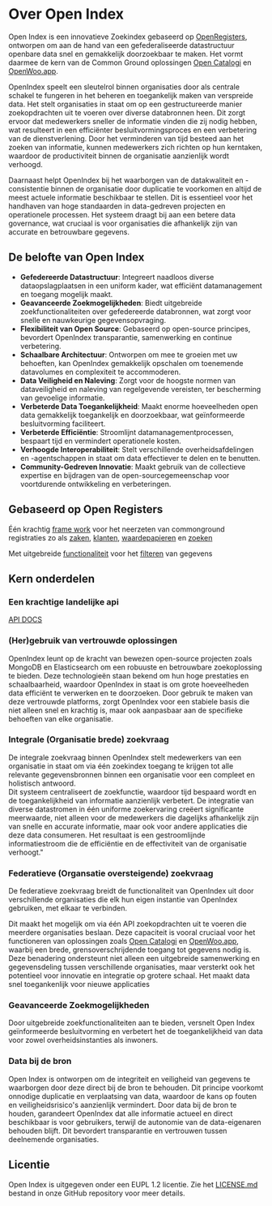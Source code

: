 # Over Open Index

Open Index is een innovatieve Zoekindex gebaseerd op [OpenRegisters](https://openregisters.app/), ontworpen om aan de hand van een gefederaliseerde datastructuur openbare data snel en gemakkelijk doorzoekbaar te maken. Het vormt daarmee de kern van de Common Ground oplossingen [Open Catalogi](https://opencatalogi.nl/) en [OpenWoo.app](https://openwoo.app/).

OpenIndex speelt een sleutelrol binnen organisaties door als centrale schakel te fungeren in het beheren en toegankelijk maken van verspreide data. Het stelt organisaties in staat om op een gestructureerde manier zoekopdrachten uit te voeren over diverse databronnen heen. Dit zorgt ervoor dat medewerkers sneller de informatie vinden die zij nodig hebben, wat resulteert in een efficiënter besluitvormingsproces en een verbetering van de dienstverlening. Door het verminderen van tijd besteed aan het zoeken van informatie, kunnen medewerkers zich richten op hun kerntaken, waardoor de productiviteit binnen de organisatie aanzienlijk wordt verhoogd.

Daarnaast helpt OpenIndex bij het waarborgen van de datakwaliteit en -consistentie binnen de organisatie door duplicatie te voorkomen en altijd de meest actuele informatie beschikbaar te stellen. Dit is essentieel voor het handhaven van hoge standaarden in data-gedreven projecten en operationele processen. Het systeem draagt bij aan een betere data governance, wat cruciaal is voor organisaties die afhankelijk zijn van accurate en betrouwbare gegevens.

## De belofte van Open Index

- **Gefedereerde Datastructuur**: Integreert naadloos diverse dataopslagplaatsen in een uniform kader, wat efficiënt datamanagement en toegang mogelijk maakt.
- **Geavanceerde Zoekmogelijkheden**: Biedt uitgebreide zoekfunctionaliteiten over gefedereerde databronnen, wat zorgt voor snelle en nauwkeurige gegevensopvraging.
- **Flexibiliteit van Open Source**: Gebaseerd op open-source principes, bevordert OpenIndex transparantie, samenwerking en continue verbetering.
- **Schaalbare Architectuur**: Ontworpen om mee te groeien met uw behoeften, kan OpenIndex gemakkelijk opschalen om toenemende datavolumes en complexiteit te accommoderen.
- **Data Veiligheid en Naleving**: Zorgt voor de hoogste normen van dataveiligheid en naleving van regelgevende vereisten, ter bescherming van gevoelige informatie.
- **Verbeterde Data Toegankelijkheid**: Maakt enorme hoeveelheden open data gemakkelijk toegankelijk en doorzoekbaar, wat geïnformeerde besluitvorming faciliteert.
- **Verbeterde Efficiëntie**: Stroomlijnt datamanagementprocessen, bespaart tijd en vermindert operationele kosten.
- **Verhoogde Interoperabiliteit**: Stelt verschillende overheidsafdelingen en -agentschappen in staat om data effectiever te delen en te benutten.
- **Community-Gedreven Innovatie**: Maakt gebruik van de collectieve expertise en bijdragen van de open-sourcegemeenschap voor voortdurende ontwikkeling en verbeteringen.


## Gebaseerd op Open Registers
Één krachtig [frame work](https://openregisters.app/docs/Registers/) voor het neerzeten van commonground registraties zo als [zaken](https://zaken.openregisters.app/), [klanten](https://klanten.openregisters.app/), [waardepapieren](https://waardepapieren.openregisters.app/) en [zoeken](https://index.openregisters.app/)

Met uitgebreide [functionaliteit]() voor het [filteren]() van gegevens

## Kern onderdelen

### Een krachtige landelijke api
[API DOCS](https://redocly.github.io/redoc/?url=https://raw.githubusercontent.com/CommonGateway/OpenIndex/feature/documentation-2024/docs/oas.json)

### (Her)gebruik van vertrouwde oplossingen
OpenIndex leunt op de kracht van bewezen open-source projecten zoals MongoDB en Elasticsearch om een robuuste en betrouwbare zoekoplossing te bieden. Deze technologieën staan bekend om hun hoge prestaties en schaalbaarheid, waardoor OpenIndex in staat is om grote hoeveelheden data efficiënt te verwerken en te doorzoeken. Door gebruik te maken van deze vertrouwde platforms, zorgt OpenIndex voor een stabiele basis die niet alleen snel en krachtig is, maar ook aanpasbaar aan de specifieke behoeften van elke organisatie.

### Integrale (Organisatie brede) zoekvraag
De integrale zoekvraag binnen OpenIndex stelt medewerkers van een organisatie in staat om via één zoekindex toegang te krijgen tot alle relevante gegevensbronnen binnen een organisatie voor een compleet en holistisch antwoord.  
Dit systeem centraliseert de zoekfunctie, waardoor tijd bespaard wordt en de toegankelijkheid van informatie aanzienlijk verbetert. 
De integratie van diverse datastromen in één uniforme zoekervaring creëert significante meerwaarde, niet alleen voor de medewerkers die dagelijks afhankelijk zijn van snelle en accurate informatie, maar ook voor andere applicaties die deze data consumeren. 
Het resultaat is een gestroomlijnde informatiestroom die de efficiëntie en de effectiviteit van de organisatie verhoogt."

### Federatieve (Organsatie oversteigende) zoekvraag
De federatieve zoekvraag breidt de functionaliteit van OpenIndex uit door verschillende organisaties die elk hun eigen instantie van OpenIndex gebruiken, met elkaar te verbinden. 

Dit maakt het mogelijk om via één API zoekopdrachten uit te voeren die meerdere organisaties beslaan. 
Deze capaciteit is vooral cruciaal voor het functioneren van oplossingen zoals [Open Catalogi](https://opencatalogi.nl/) en [OpenWoo.app](https://openwoo.app/), waarbij een brede, grensoverschrijdende toegang tot gegevens nodig is. 
Deze benadering ondersteunt niet alleen een uitgebreide samenwerking en gegevensdeling tussen verschillende organisaties, maar versterkt ook het potentieel voor innovatie en integratie op grotere schaal. Het maakt data snel toegankenlijk voor nieuwe applicaties 

### Geavanceerde Zoekmogelijkheden
Door uitgebreide zoekfunctionaliteiten aan te bieden, versnelt Open Index geïnformeerde besluitvorming en verbetert het de toegankelijkheid van data voor zowel overheidsinstanties als inwoners.

### Data bij de bron
Open Index is ontworpen om de integriteit en veiligheid van gegevens te waarborgen door deze direct bij de bron te behouden. Dit principe voorkomt onnodige duplicatie en verplaatsing van data, waardoor de kans op fouten en veiligheidsrisico's aanzienlijk vermindert. Door data bij de bron te houden, garandeert OpenIndex dat alle informatie actueel en direct beschikbaar is voor gebruikers, terwijl de autonomie van de data-eigenaren behouden blijft. Dit bevordert transparantie en vertrouwen tussen deelnemende organisaties.

## Licentie

Open Index is uitgegeven onder een EUPL 1.2 licentie. Zie het [LICENSE.md](LICENSE.md) bestand in onze GitHub repository voor meer details.

